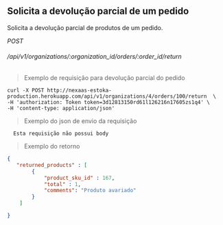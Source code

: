 ## Solicita a devolução parcial de um pedido

Solicita a devolução parcial de produtos de um pedido.

<div class="api-endpoint">
    <div class="endpoint-data">
        <i class="label label-get">POST</i>
        <h6>/api/v1/organizations/:organization_id/orders/:order_id/return</h6>
    </div>
</div>

> Exemplo de requisição para devolução parcial do pedido

```shell
curl -X POST http://nexaas-estoka-production.herokuapp.com/api/v1/organizations/4/orders/100/return  \
-H 'authorization: Token token=3d12813150rd61l126216n17605zs1q4' \
-H 'content-type: application/json'

```


> Exemplo do json de envio da requisição

```
  Esta requisição não possui body
```

> Exemplo do retorno

```json
{
   "returned_products" : [
        {
            "product_sku_id" : 167,
            "total" : 1,
            "comments": "Produto avariado"
        }
    ]

}
```
